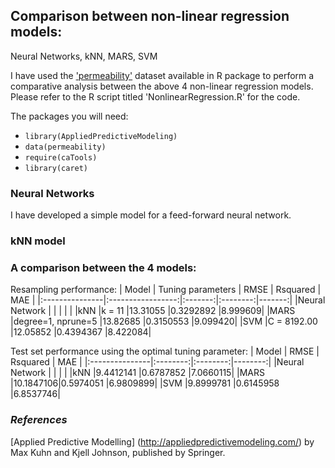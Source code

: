 ## Comparison between non-linear regression models:
Neural Networks, kNN, MARS, SVM

I have used the ['permeability'](http://appliedpredictivemodeling.com/data) dataset available in R package to perform a comparative analysis between the above 4 non-linear regression models. Please refer to the R script titled 'NonlinearRegression.R' for the code.

The packages you will need:
- `library(AppliedPredictiveModeling)`
- `data(permeability)`
- `require(caTools)`
- `library(caret)`


### Neural Networks
I have developed a simple model for a feed-forward neural network.


### kNN model

### A comparison between the 4 models:

Resampling performance:
| Model          | Tuning parameters | RMSE    | Rsquared | MAE    |
|:---------------|:-----------------:|:-------:|:--------:|-------:|
|Neural Network  |                   |         |          |        |
|kNN             |k = 11             |13.31055 |0.3292892 |8.999609|
|MARS            |degree=1, nprune=5 |13.82685 |0.3150553 |9.099420|
|SVM             |C = 8192.00        |12.05852 |0.4394367 |8.422084|

Test set performance using the optimal tuning parameter:
| Model          | RMSE     | Rsquared | MAE     |
|:---------------|:--------:|:--------:|--------:|
|Neural Network  |          |          |         |
|kNN             |9.4412141 |0.6787852 |7.0660115|
|MARS            |10.1847106|0.5974051 |6.9809899|
|SVM             |9.8999781 |0.6145958 |6.8537746|


### *References*
[Applied Predictive Modelling] (http://appliedpredictivemodeling.com/) by Max Kuhn and Kjell Johnson, published by Springer.


